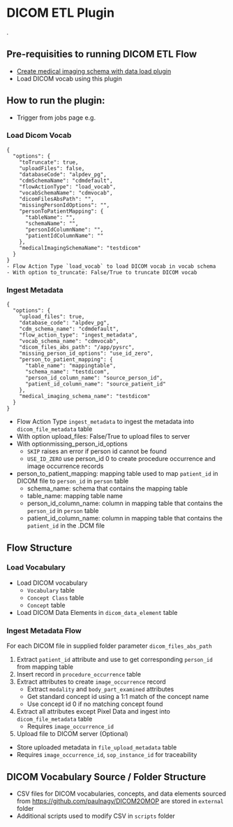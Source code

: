 # DICOM ETL Plugin
.

## Pre-requisities to running DICOM ETL Flow
  - [Create medical imaging schema with data load plugin](https://github.com/alp-os/d2e-plugins/tree/main/data-management)
  - Load DICOM vocab using this plugin

## How to run the plugin:

- Trigger from jobs page e.g.

### Load Dicom Vocab
```
{
  "options": {
    "toTruncate": true,
    "uploadFiles": false,
    "databaseCode": "alpdev_pg",
    "cdmSchemaName": "cdmdefault",
    "flowActionType": "load_vocab",
    "vocabSchemaName": "cdmvocab",
    "dicomFilesAbsPath": "",
    "missingPersonIdOptions": "",
    "personToPatientMapping": {
      "tableName": "",
      "schemaName": "",
      "personIdColumnName": "",
      "patientIdColumnName": ""
    },
    "medicalImagingSchemaName": "testdicom"
  }
}
- Flow Action Type `load_vocab` to load DICOM vocab in vocab schema
- With option to_truncate: False/True to truncate DICOM vocab
```
### Ingest Metadata

```
{
  "options": {
    "upload_files": true,
    "database_code": "alpdev_pg",
    "cdm_schema_name": "cdmdefault",
    "flow_action_type": "ingest_metadata",
    "vocab_schema_name": "cdmvocab",
    "dicom_files_abs_path": "/app/pysrc",
    "missing_person_id_options": "use_id_zero",
    "person_to_patient_mapping": {
      "table_name": "mappingtable",
      "schema_name": "testdicom",
      "person_id_column_name": "source_person_id",
      "patient_id_column_name": "source_patient_id"
    },
    "medical_imaging_schema_name": "testdicom"
  }
}
```

- Flow Action Type `ingest_metadata` to ingest the metadata into `dicom_file_metadata` table
- With option upload_files: False/True to upload files to server
- With optionmissing_person_id_options
  - `SKIP` raises an error if person id cannot be found
  - `USE_ID_ZERO` use person_id 0 to create procedure occurrence and image occurrence records
- person_to_patient_mapping: mapping table used to map `patient_id` in DICOM file to `person_id` in `person` table
  - schema_name: schema that contains the mapping table
  - table_name: mapping table name
  - person_id_column_name: column in mapping table that contains the `person_id` in `person` table
  - patient_id_column_name: column in mapping table that contains the `patient_id` in the .DCM file


## Flow Structure
### Load Vocabulary
- Load DICOM vocabulary 
  - `Vocabulary` table
  - `Concept Class` table
  - `Concept` table 
- Load DICOM Data Elements in `dicom_data_element` table

### Ingest Metadata Flow 
For each DICOM file in supplied folder parameter `dicom_files_abs_path`
1. Extract `patient_id` attribute and use to get corresponding `person_id` from mapping table
2. Insert record in `procedure_occurrence` table
3. Extract attributes to create `image_occurrence` record
   - Extract `modality` and `body_part_examined` attributes
   - Get standard concept id using a 1:1 match of the concept name
   - Use concept id 0 if no matching concept found
4. Extract all attributes except Pixel Data and ingest into `dicom_file_metadata` table
    - Requires `image_occurrence_id`
5. Upload file to DICOM server (Optional) 
  - Store uploaded metadata in `file_upload_metadata` table
  - Requires `image_occurrence_id`, `sop_instance_id` for traceability

## DICOM Vocabulary Source / Folder Structure
- CSV files for DICOM vocabularies, concepts, and data elements sourced from https://github.com/paulnagy/DICOM2OMOP are stored in `external` folder
- Additional scripts used to modify CSV in `scripts` folder



